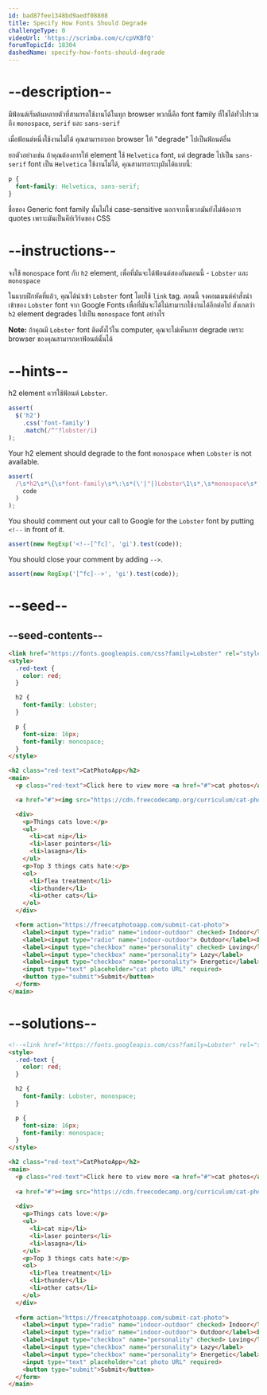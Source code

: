 ```yaml
---
id: bad87fee1348bd9aedf08808
title: Specify How Fonts Should Degrade
challengeType: 0
videoUrl: 'https://scrimba.com/c/cpVKBfQ'
forumTopicId: 18304
dashedName: specify-how-fonts-should-degrade
---
```


# --description--

มีฟ้อนต์เริ่มต้นหลายตัวที่สามารถใช้งานได้ในทุก browser
พวกนี้คือ font family ที่ใชได้ทั่วไปรวมถึง `monospace`, `serif` และ `sans-serif`

เมื่อฟ้อนต์หนึ่งใช้งานไม่ได้ คุณสามารถบอก browser ให้ "degrade" ไปเป็นฟ้อนต์อื่น

ยกตัวอย่างเช่น ถ้าคุณต้องการให้ element ใช้ `Helvetica` font, แต่ degrade ไปเป็น `sans-serif` font เป็น `Helvetica` ใช้งานไม่ได้, คุณสามารถระบุมันได้แบบนี้:

```css
p {
  font-family: Helvetica, sans-serif;
}
```

ชื่อของ Generic font family นั้นไม่ใช่ case-sensitive
นอกจากนี้พวกมันยังไม่ต้องการ quotes เพราะมันเป็นคีย์เวิร์ดของ CSS 

# --instructions--

จงใช้ `monospace` font กับ `h2` element, เพื่อที่มันจะได้ฟ้อนต์สองอันตอนนี้ - `Lobster` และ `monospace`

ในแบบฝึกหัดที่แล้ว, คุณได้นำเข้า `Lobster` font โดยใช้ `link` tag. 
ตอนนี้ จงคอมเมนต์คำสั่งนำเข้าของ `Lobster` font จาก Google Fonts เพื่อที่มันจะได้ไม่สามารถใช้งานได้อีกต่อไป
สังเกตว่า `h2` element degrades ไปเป็น `monospace` font อย่างไร

**Note:** ถ้าคุณมี `Lobster` font ติดตั้งไว้ใน computer, คุณจะไม่เห็นการ degrade เพราะ browser ของคุณสามารถหาฟ้อนต์นั้นได้

# --hints--

h2 element ควรใช้ฟ้อนต์ `Lobster`.

```js
assert(
  $('h2')
    .css('font-family')
    .match(/^"?lobster/i)
);
```

Your h2 element should degrade to the font `monospace` when `Lobster` is not available.

```js
assert(
  /\s*h2\s*\{\s*font-family\s*\:\s*(\'|"|)Lobster\1\s*,\s*monospace\s*;?\s*\}/gi.test(
    code
  )
);
```

You should comment out your call to Google for the `Lobster` font by putting `<!--` in front of it.

```js
assert(new RegExp('<!--[^fc]', 'gi').test(code));
```

You should close your comment by adding `-->`.

```js
assert(new RegExp('[^fc]-->', 'gi').test(code));
```

# --seed--

## --seed-contents--

```html
<link href="https://fonts.googleapis.com/css?family=Lobster" rel="stylesheet" type="text/css">
<style>
  .red-text {
    color: red;
  }

  h2 {
    font-family: Lobster;
  }

  p {
    font-size: 16px;
    font-family: monospace;
  }
</style>

<h2 class="red-text">CatPhotoApp</h2>
<main>
  <p class="red-text">Click here to view more <a href="#">cat photos</a>.</p>

  <a href="#"><img src="https://cdn.freecodecamp.org/curriculum/cat-photo-app/relaxing-cat.jpg" alt="A cute orange cat lying on its back."></a>

  <div>
    <p>Things cats love:</p>
    <ul>
      <li>cat nip</li>
      <li>laser pointers</li>
      <li>lasagna</li>
    </ul>
    <p>Top 3 things cats hate:</p>
    <ol>
      <li>flea treatment</li>
      <li>thunder</li>
      <li>other cats</li>
    </ol>
  </div>

  <form action="https://freecatphotoapp.com/submit-cat-photo">
    <label><input type="radio" name="indoor-outdoor" checked> Indoor</label>
    <label><input type="radio" name="indoor-outdoor"> Outdoor</label><br>
    <label><input type="checkbox" name="personality" checked> Loving</label>
    <label><input type="checkbox" name="personality"> Lazy</label>
    <label><input type="checkbox" name="personality"> Energetic</label><br>
    <input type="text" placeholder="cat photo URL" required>
    <button type="submit">Submit</button>
  </form>
</main>
```

# --solutions--

```html
<!--<link href="https://fonts.googleapis.com/css?family=Lobster" rel="stylesheet" type="text/css">-->
<style>
  .red-text {
    color: red;
  }

  h2 {
    font-family: Lobster, monospace;
  }

  p {
    font-size: 16px;
    font-family: monospace;
  }
</style>

<h2 class="red-text">CatPhotoApp</h2>
<main>
  <p class="red-text">Click here to view more <a href="#">cat photos</a>.</p>
  
  <a href="#"><img src="https://cdn.freecodecamp.org/curriculum/cat-photo-app/relaxing-cat.jpg" alt="A cute orange cat lying on its back."></a>
  
  <div>
    <p>Things cats love:</p>
    <ul>
      <li>cat nip</li>
      <li>laser pointers</li>
      <li>lasagna</li>
    </ul>
    <p>Top 3 things cats hate:</p>
    <ol>
      <li>flea treatment</li>
      <li>thunder</li>
      <li>other cats</li>
    </ol>
  </div>
  
  <form action="https://freecatphotoapp.com/submit-cat-photo">
    <label><input type="radio" name="indoor-outdoor" checked> Indoor</label>
    <label><input type="radio" name="indoor-outdoor"> Outdoor</label><br>
    <label><input type="checkbox" name="personality" checked> Loving</label>
    <label><input type="checkbox" name="personality"> Lazy</label>
    <label><input type="checkbox" name="personality"> Energetic</label><br>
    <input type="text" placeholder="cat photo URL" required>
    <button type="submit">Submit</button>
  </form>
</main>
```
